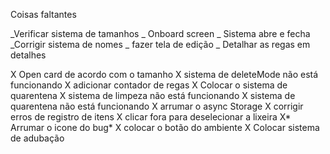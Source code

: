 Coisas faltantes

_Verificar sistema de tamanhos
_ Onboard screen
_ Sistema abre e fecha
\_Corrigir sistema de nomes
_ fazer tela de edição
\_ Detalhar as regas em detalhes

X Open card de acordo com o tamanho
X sistema de deleteMode não está funcionando
X adicionar contador de regas
X Colocar o sistema de quarentena
X sistema de limpeza não está funcionando
X sistema de quarentena não está funcionando
X arrumar o async Storage
X corrigir erros de registro de itens
X clicar fora para deselecionar a lixeira
X* Arrumar o icone do bug*
X colocar o botão do ambiente
X Colocar sistema de adubação
